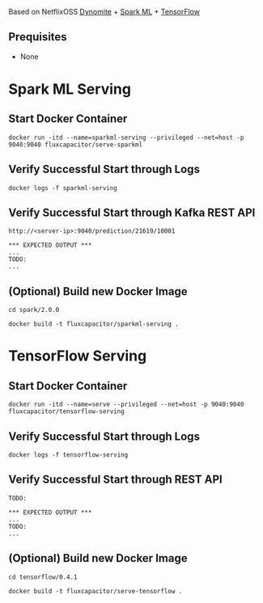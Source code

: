 Based on NetflixOSS [Dynomite](https://github.com/Netflix/) + [Spark ML](http://spark.apache.org) + [TensorFlow](http://redis.io)

## Prequisites
* None

# Spark ML Serving
## Start Docker Container
```
docker run -itd --name=sparkml-serving --privileged --net=host -p 9040:9040 fluxcapacitor/serve-sparkml
```

## Verify Successful Start through Logs
```
docker logs -f sparkml-serving
```

## Verify Successful Start through Kafka REST API
```
http://<server-ip>:9040/prediction/21619/10001

*** EXPECTED OUTPUT ***
...
TODO:  
...
```

## (Optional) Build new Docker Image
```
cd spark/2.0.0

docker build -t fluxcapacitor/sparkml-serving .
```


# TensorFlow Serving
## Start Docker Container
```
docker run -itd --name=serve --privileged --net=host -p 9040:9040 fluxcapacitor/tensorflow-serving
```

## Verify Successful Start through Logs
```
docker logs -f tensorflow-serving
```

## Verify Successful Start through REST API
```
TODO: 

*** EXPECTED OUTPUT ***
...
TODO:  
...
```

## (Optional) Build new Docker Image
```
cd tensorflow/0.4.1

docker build -t fluxcapacitor/serve-tensorflow .
```
